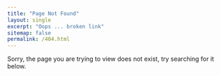 ```yaml
---
title: "Page Not Found"
layout: single
excerpt: "Oops ... broken link"
sitemap: false
permalink: /404.html
---
```


Sorry, the page you are trying to view does not exist, try searching for it below.

<script type="text/javascript">
  var GOOG_FIXURL_LANG = 'en';
  var GOOG_FIXURL_SITE = '{{ site.url }}'
</script>
<script type="text/javascript"
  src="//linkhelp.clients.google.com/tbproxy/lh/wm/fixurl.js">
</script>
